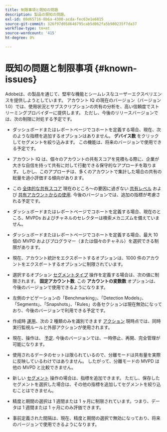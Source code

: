 ```yaml
---
title: 制限事項と既知の問題
description: 製品の既知の問題。
exl-id: 08d65716-8b6a-4300-acda-fec63e1e6815
source-git-commit: 326f97d058646795cab5d062fa5b980235f7da37
workflow-type: tm+mt
source-wordcount: '415'
ht-degree: 0%

---
```


# 既知の問題と制限事項 {#known-issues}

Adobeは、の製品を通じて、堅牢な機能とシームレスなユーザーエクスペリエンスを提供しようとしています。 アカウント IQ の現在のバージョン（バージョン 1.0）では、使用状況とサブスクリプションの共有の分析を、高い信頼度でストリーミングプロバイダーに提供します。 ただし、今後のリリースバージョンでは、次の制限に対処する予定です。

* ダッシュボードまたはレポートページでコホートを定義する場合、現在、次のような指標を追加するオプションはありません。 **デバイス数** をクリックしてセグメントを絞り込みます。 この機能は、将来のバージョンで使用できる予定です。

* アカウント IQ は、個々のアカウントの共有スコアを見積もる際に、企業が大きな自信を持って共有に対して行動できる保守的なアプローチを取ります。 しかし、このアプローチは、多くのアカウントで集計した場合の共有の総量を過小評価する傾向があります。

* この [全体的な共有スコア](/help/AccountIQ/dashboard.md#overall-sharing-score) 現在のところ～の要因に過ぎない [共有レベル](/help/AccountIQ/dashboard.md#sharing-level) および [共有アカウントからの使用](/help/AccountIQ/dashboard.md#usage-from-shared-accounts). 今後のバージョンでは、追加の指標が考慮される予定です。

* ダッシュボードまたはレポートページでコホートを定義する場合、現在のところ、MVPDs およびチャネルのセレクターは検索メカニズムを備えていません。

* ダッシュボードまたはレポートページでコホートを定義する場合、最大 10 個の MVPD およびプログラマー（または個々のチャネル）を選択できる制限があります。

* 現在、アカウント統計をエクスポートするオプションは、1000 件のアカウントをエクスポートするオプションに制限されています。

* 選択するオプション [セグメントタイプ](#segment-type) 操作を定義する場合は、次の値に制限されます。 **固定アカウント数**. この **アカウントの変数数** オプションは、今後のバージョンで使用できるようになります。

* 左側のナビゲーションの「Benchmarking」、「Detection Models」、「Segments」、「Snapshots」、「Rules」の各セクションは現在無効になっており、今後のバージョンで利用できる予定です。

* 作成時 [運用](/help/AccountIQ/operation-affecting-user-segment.md)、次の 2 種類のみを識別できます [アクション](/help/AccountIQ/operation-affecting-user-segment.md) 現時点では、同時実行監視ルールと外部アクションが使用されます。

* 現在、操作は、 [予定](/help/AccountIQ/operation-affecting-user-segment.md#action). 今後のバージョンでは、一時停止、再開、完全管理が可能になります。

* 使用されるデータのセットは限られているので、分離モードは共有量を実際に反映しているわけではありません。 したがって、分離モードの MVPD は他の MVPD と比較できません。 <!--do we need to separate out this limitation, which is from a different persona i.e. only for Programmer persona?-->

* 新しい [セグメント](/help/AccountIQ/segments-timeframe.md) 操作の場合は、指標を追加できます。 ただし、保存したセグメントを選択した場合は、その他の指標を追加してセグメントを絞り込むことはできません。

* 精度と期間の選択は 1 週間または 1 ヶ月に制限されています。つまり、データは 1 週間または 1 ヶ月にのみ評価できます。

* 事前定義された間隔は、現在、精度と期間の選択で無効になっており、将来のバージョンで使用できるようになります。
